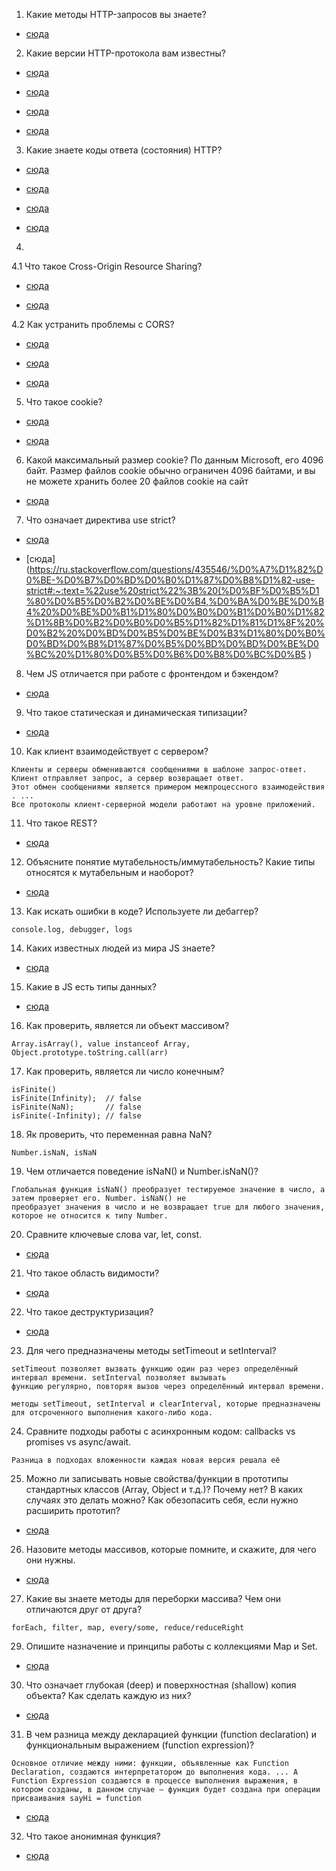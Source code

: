 1. Какие методы HTTP-запросов вы знаете? 

+ [сюда](https://zametkinapolyah.ru/servera-i-protokoly/tema-7-opredelenie-metodov-http-http-method-definitions-metody-http-zaprosov.html)

2. Какие версии HTTP-протокола вам известны? 

+ [сюда](https://www.youtube.com/watch?v=C_QZtajkDf0&ab_channel=letsCode)

+ [сюда](https://ssl.com.ua/blog/http-vs-https/)

+ [сюда](https://developer.mozilla.org/ru/docs/Web/HTTP/Overview)

+ [сюда](https://habr.com/ru/post/215117/)

3. Какие знаете коды ответа (состояния) HTTP?

+ [сюда](https://developer.mozilla.org/ru/docs/Web/HTTP/Status)

+ [сюда](https://unlim24.com/support/39/%D0%BA%D0%BE%D0%B4%D1%8B-%D0%BE%D1%82%D0%B2%D0%B5%D1%82%D0%BE%D0%B2-%D1%81%D0%B5%D1%80%D0%B2%D0%B5%D1%80%D0%B0-%D0%BE%D1%88%D0%B8%D0%B1%D0%BA%D0%B8-http-200-301-404-302-500-503-550-%D0%B4%D1%80)

+ [сюда](https://sitechecker.pro/ru/http-status-codes/)

+ [сюда](https://pr-cy.ru/news/p/7246-chto-oznachaet-kod-otveta-servera)

4. 
4.1 Что такое Cross-Origin Resource Sharing? 

+ [сюда](https://developer.mozilla.org/en-US/docs/Web/HTTP/CORS)

+ [сюда](https://ru.wikipedia.org/wiki/Cross-origin_resource_sharing)

4.2 Как устранить проблемы с CORS?

+ [сюда](https://xakplant.ru/2019/05/31/fetch-%D0%B8-cors-%D0%BF%D1%80%D0%B8%D0%BC%D0%B5%D1%80-%D0%BD%D0%B0-reactjs-%D0%B8-%D0%B4%D1%80%D1%83%D0%B3%D0%B8%D0%B5/)

+ [сюда](https://learn.javascript.ru/xhr-crossdomain)

+ [сюда](https://docs.microsoft.com/en-us/aspnet/core/security/cors?view=aspnetcore-2.2)

5. Что такое cookie?

+ [сюда](https://ssl.com.ua/blog/what-are-cookies/)

+ [сюда](https://www.youtube.com/watch?v=Sfu6zNsntfc&ab_channel=MarioDev)

6. Какой максимальный размер cookie?
По данным Microsoft, его 4096 байт. Размер файлов cookie обычно ограничен 4096 байтами, и вы не можете хранить более 20 файлов cookie на сайт

+ [сюда](https://www.youtube.com/watch?v=Sfu6zNsntfc&ab_channel=MarioDev)

7. Что означает директива use strict?

+ [сюда](https://developer.mozilla.org/ru/docs/Web/JavaScript/Reference/Strict_mode)

+ [сюда](https://ru.stackoverflow.com/questions/435546/%D0%A7%D1%82%D0%BE-%D0%B7%D0%BD%D0%B0%D1%87%D0%B8%D1%82-use-strict#:~:text=%22use%20strict%22%3B%20(%D0%BF%D0%B5%D1%80%D0%B5%D0%B2%D0%BE%D0%B4,%D0%BA%D0%BE%D0%B4%20%D0%BE%D0%B1%D1%80%D0%B0%D0%B1%D0%B0%D1%82%D1%8B%D0%B2%D0%B0%D0%B5%D1%82%D1%81%D1%8F%20%D0%B2%20%D0%BD%D0%B5%D0%BE%D0%B3%D1%80%D0%B0%D0%BD%D0%B8%D1%87%D0%B5%D0%BD%D0%BD%D0%BE%D0%BC%20%D1%80%D0%B5%D0%B6%D0%B8%D0%BC%D0%B5 )

8. Чем JS отличается при работе с фронтендом и бэкендом?

+ [сюда](https://techrocks.ru/2020/07/01/front-end-vs-back-end-development/)

9. Что такое статическая и динамическая типизации?

+ [сюда](https://senior.ua/articles/kak-ponyat-raznicu-mezhdu-staticheskoy-i-dinamicheskoy-tipizaciey#:~:text=%D0%A1%D1%82%D0%B0%D1%82%D0%B8%D1%87%D0%B5%D1%81%D0%BA%D0%B0%D1%8F%20%D0%BF%D1%80%D0%BE%D0%B2%D0%B5%D1%80%D0%BA%D0%B0%3A%20%D0%B4%D0%BE%D0%BF%D0%BE%D0%BB%D0%BD%D0%B8%D1%82%D0%B5%D0%BB%D1%8C%D0%BD%D0%B0%D1%8F%20%D0%BE%D0%B1%D1%80%D0%B0%D0%B1%D0%BE%D1%82%D0%BA%D0%B0%20%D0%B2%D0%BE,%D0%B2%D1%80%D0%B5%D0%BC%D1%8F%20%D0%B2%D1%8B%D0%BF%D0%BE%D0%BB%D0%BD%D0%B5%D0%BD%D0%B8%D1%8F%20%D0%B2%D0%BB%D0%B8%D1%8F%D0%B5%D1%82%20%D0%BD%D0%B0%20%D0%BF%D1%80%D0%BE%D0%B8%D0%B7%D0%B2%D0%BE%D0%B4%D0%B8%D1%82%D0%B5%D0%BB%D1%8C%D0%BD%D0%BE%D1%81%D1%82%D1%8C )

10. Как клиент взаимодействует с сервером?

```
Клиенты и серверы обмениваются сообщениями в шаблоне запрос-ответ. Клиент отправляет запрос, а сервер возвращает ответ. 
Этот обмен сообщениями является примером межпроцессного взаимодействия . ... 
Все протоколы клиент-серверной модели работают на уровне приложений.
```

11. Что такое REST? 

+ [сюда](https://medium.com/@andr.ivas12/rest-%D0%BF%D1%80%D0%BE%D1%81%D1%82%D1%8B%D0%BC-%D1%8F%D0%B7%D1%8B%D0%BA%D0%BE%D0%BC-90a0bca0bc78 )

12. Объясните понятие мутабельность/иммутабельность? Какие типы относятся к мутабельным и наоборот?

+ [сюда](https://techrocks.ru/2020/11/13/immutability-in-javascript-explained/ )

13. Как искать ошибки в коде? Используете ли дебаггер?

```
console.log, debugger, logs
```

14. Каких известных людей из мира JS знаете? 

+ [сюда](https://techrocks.ru/2019/04/23/kyle-simpson-interview/ )

15. Какие в JS есть типы данных? 

+ [сюда](https://medium.com/@Dimetrio89/%D0%B2%D1%8B-%D0%BD%D0%B5-%D0%B7%D0%BD%D0%B0%D0%B5%D1%82%D0%B5-js-%D1%82%D0%B8%D0%BF%D1%8B-%D0%B4%D0%B0%D0%BD%D0%BD%D1%8B%D1%85-%D0%B8-%D0%B7%D0%BD%D0%B0%D1%87%D0%B5%D0%BD%D0%B8%D1%8F-f95a605de82 )

16. Как проверить, является ли объект массивом?

```
Array.isArray(), value instanceof Array, Object.prototype.toString.call(arr)
```

17. Как проверить, является ли число конечным? 

```
isFinite() 
isFinite(Infinity);  // false
isFinite(NaN);       // false
isFinite(-Infinity); // false
```

18. Як проверить, что переменная равна NaN?

```
Number.isNaN, isNaN
```

19. Чем отличается поведение isNaN() и Number.isNaN()?

```
Глобальная функция isNaN() преобразует тестируемое значение в число, а затем проверяет его. Number. isNaN() не
преобразует значения в число и не возвращает true для любого значения, которое не относится к типу Number.
```

20. Сравните ключевые слова var, let, const.

+ [сюда](https://techrocks.ru/2020/04/07/difference-between-var-let-const/ )

21. Что такое область видимости?

+ [сюда](https://itchief.ru/javascript/scope-and-context )

22. Что такое деструктуризация?

+ [сюда](https://techrocks.ru/2020/12/20/javascript-destructuring-syntax/ )

23. Для чего предназначены методы setTimeout и setInterval?

```
setTimeout позволяет вызвать функцию один раз через определённый интервал времени. setInterval позволяет вызывать
функцию регулярно, повторяя вызов через определённый интервал времени.

методы setTimeout, setInterval и clearInterval, которые предназначены для отсроченного выполнения какого-либо кода.
```

24. Сравните подходы работы с асинхронным кодом: сallbacks vs promises vs async/await.

```
Разница в подходах вложенности каждая новая версия решала её
```

25. Можно ли записывать новые свойства/функции в прототипы стандартных классов (Array, Object и т.д.)? Почему нет? В каких случаях это делать можно? Как обезопасить себя, если нужно расширить прототип?

+ [сюда](https://developer.mozilla.org/ru/docs/Web/JavaScript/Inheritance_and_the_prototype_chain )

26. Назовите методы массивов, которые помните, и скажите, для чего они нужны.

+ [сюда](https://developer.mozilla.org/ru/docs/Web/JavaScript/Reference/Global_Objects/Array )

27. Какие вы знаете методы для переборки массива? Чем они отличаются друг от друга?

```
forEach, filter, map, every/some, reduce/reduceRight
```

29. Опишите назначение и принципы работы с коллекциями Map и Set.

+ [сюда](https://learn.javascript.ru/set-map )

30. Что означает глубокая (deep) и поверхностная (shallow) копия объекта? Как сделать каждую из них?

+ [сюда](https://gary5496.github.io/2018/03/javascript-copy-types/ )

31. В чем разница между декларацией функции (function declaration) и функциональным выражением (function expression)?

```
Основное отличие между ними: функции, объявленные как Function Declaration, создаются интерпретатором до выполнения кода. ... А Function Expression создаются в процессе выполнения выражения, в котором созданы, в данном случае – функция будет создана при операции присваивания sayHi = function
```

+ [сюда](https://webformyself.com/function-declaration-i-function-expression-v-javascript/ )

32. Что такое анонимная функция?

+ [сюда](https://medium.com/devschacht/anonymous-functions-in-javascript-ff6b9ba85de0 )
